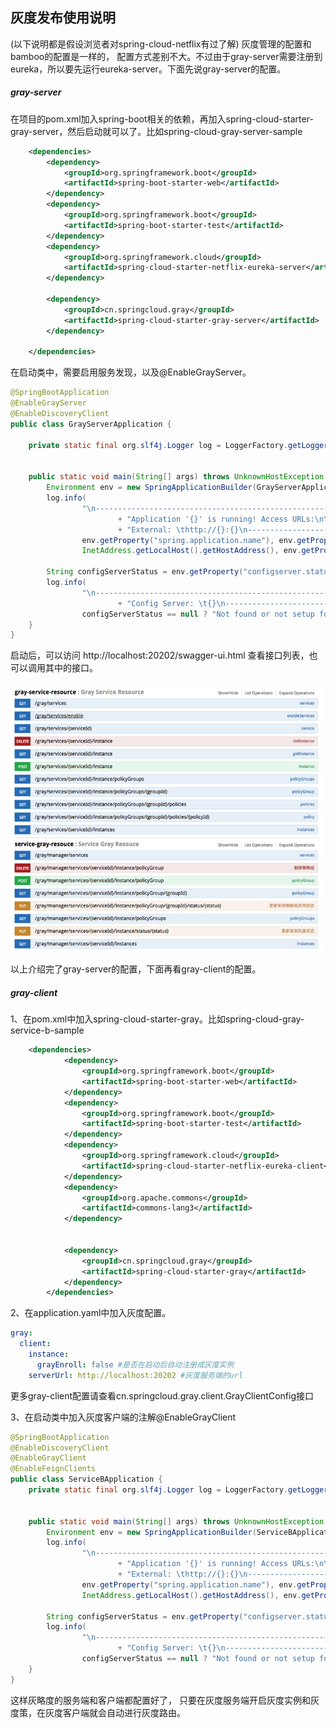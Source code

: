 ## 灰度发布使用说明
(以下说明都是假设浏览者对spring-cloud-netflix有过了解)
灰度管理的配置和bamboo的配置是一样的， 配置方式差别不大。不过由于gray-server需要注册到eureka，所以要先运行eureka-server。下面先说gray-server的配置。

##### gray-server
在项目的pom.xml加入spring-boot相关的依赖，再加入spring-cloud-starter-gray-server，然后启动就可以了。比如spring-cloud-gray-server-sample
```xml
    <dependencies>
        <dependency>
            <groupId>org.springframework.boot</groupId>
            <artifactId>spring-boot-starter-web</artifactId>
        </dependency>
        <dependency>
            <groupId>org.springframework.boot</groupId>
            <artifactId>spring-boot-starter-test</artifactId>
        </dependency>
        <dependency>
            <groupId>org.springframework.cloud</groupId>
            <artifactId>spring-cloud-starter-netflix-eureka-server</artifactId>
        </dependency>
        
        <dependency>
            <groupId>cn.springcloud.gray</groupId>
            <artifactId>spring-cloud-starter-gray-server</artifactId>
        </dependency>

    </dependencies>
```

在启动类中，需要启用服务发现，以及@EnableGrayServer。

```java
@SpringBootApplication
@EnableGrayServer
@EnableDiscoveryClient
public class GrayServerApplication {

    private static final org.slf4j.Logger log = LoggerFactory.getLogger(GrayServerApplication.class);


    public static void main(String[] args) throws UnknownHostException {
        Environment env = new SpringApplicationBuilder(GrayServerApplication.class).web(true).run(args).getEnvironment();
        log.info(
                "\n----------------------------------------------------------\n\t"
                        + "Application '{}' is running! Access URLs:\n\t" + "Local: \t\thttp://127.0.0.1:{}\n\t"
                        + "External: \thttp://{}:{}\n----------------------------------------------------------",
                env.getProperty("spring.application.name"), env.getProperty("server.port"),
                InetAddress.getLocalHost().getHostAddress(), env.getProperty("server.port"));

        String configServerStatus = env.getProperty("configserver.status");
        log.info(
                "\n----------------------------------------------------------\n\t"
                        + "Config Server: \t{}\n----------------------------------------------------------",
                configServerStatus == null ? "Not found or not setup for this application" : configServerStatus);
    }
}
```

启动后，可以访问 http://localhost:20202/swagger-ui.html 查看接口列表，也可以调用其中的接口。

![灰度服务端swagger api list](../doc/img/web-api-gray-server.png)

以上介绍完了gray-server的配置，下面再看gray-client的配置。


##### gray-client

1、在pom.xml中加入spring-cloud-starter-gray。比如spring-cloud-gray-service-b-sample
```xml
    <dependencies>
            <dependency>
                <groupId>org.springframework.boot</groupId>
                <artifactId>spring-boot-starter-web</artifactId>
            </dependency>
            <dependency>
                <groupId>org.springframework.boot</groupId>
                <artifactId>spring-boot-starter-test</artifactId>
            </dependency>
            <dependency>
                <groupId>org.springframework.cloud</groupId>
                <artifactId>spring-cloud-starter-netflix-eureka-client</artifactId>
            </dependency>
            <dependency>
                <groupId>org.apache.commons</groupId>
                <artifactId>commons-lang3</artifactId>
            </dependency>
    
    
            <dependency>
                <groupId>cn.springcloud.gray</groupId>
                <artifactId>spring-cloud-starter-gray</artifactId>
            </dependency>
        </dependencies>
```

2、在application.yaml中加入灰度配置。
```yaml
gray:
  client:
    instance:
      grayEnroll: false #是否在启动后自动注册成灰度实例
    serverUrl: http://localhost:20202 #灰度服务端的url
```
更多gray-client配置请查看cn.springcloud.gray.client.GrayClientConfig接口

3、在启动类中加入灰度客户端的注解@EnableGrayClient
```java
@SpringBootApplication
@EnableDiscoveryClient
@EnableGrayClient
@EnableFeignClients
public class ServiceBApplication {
    private static final org.slf4j.Logger log = LoggerFactory.getLogger(ServiceBApplication.class);


    public static void main(String[] args) throws UnknownHostException {
        Environment env = new SpringApplicationBuilder(ServiceBApplication.class).web(true).run(args).getEnvironment();
        log.info(
                "\n----------------------------------------------------------\n\t"
                        + "Application '{}' is running! Access URLs:\n\t" + "Local: \t\thttp://127.0.0.1:{}\n\t"
                        + "External: \thttp://{}:{}\n----------------------------------------------------------",
                env.getProperty("spring.application.name"), env.getProperty("server.port"),
                InetAddress.getLocalHost().getHostAddress(), env.getProperty("server.port"));

        String configServerStatus = env.getProperty("configserver.status");
        log.info(
                "\n----------------------------------------------------------\n\t"
                        + "Config Server: \t{}\n----------------------------------------------------------",
                configServerStatus == null ? "Not found or not setup for this application" : configServerStatus);
    }
}
```

这样灰略度的服务端和客户端都配置好了， 只要在灰度服务端开启灰度实例和灰度策，在灰度客户端就会自动进行灰度路由。



